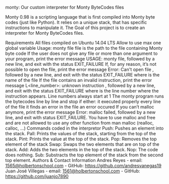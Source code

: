 monty: Our custom interpreter for Monty ByteCodes files

Monty 0.98 is a scripting language that is first compiled into Monty byte codes (just like Python). It relies on a unique stack, that has specific instructions to manipulate it. The Goal of this project is to create an interpreter for Monty ByteCodes files.

Requirements
All files compiled on Ubuntu 14.04 LTS
Allow to use max one global variable
Usage: monty file
file is the path to the file containing Monty byte code
If the user does not give any file or more than one argument to your program, print the error message USAGE: monty file, followed by a new line, and exit with the status EXIT_FAILURE
If, for any reason, it’s not possible to open the file, print the error message Error: Can't open file , followed by a new line, and exit with the status EXIT_FAILURE
where is the name of the file
If the file contains an invalid instruction, print the error message L<line_number>: unknown instruction , followed by a new line, and exit with the status EXIT_FAILURE
where is the line number where the instruction appears.
Line numbers always start at 1
The monty program runs the bytecodes line by line and stop if either:
it executed properly every line of the file
it finds an error in the file
an error occured
If you can’t malloc anymore, print the error message Error: malloc failed, followed by a new line, and exit with status EXIT_FAILURE.
You have to use malloc and free and are not allowed to use any other function from man malloc (realloc, calloc, …)
Commands coded in the interpretor
Push: Pushes an element into the stack.
Pall: Prints the values of the stack, starting from the top of the stack.
Pint: Prints the value at the top of the stack.
Pop: Removes the top element of the stack
Swap: Swaps the two elements that are on top of the stack.
Add: Adds the two elements in the top of the stack.
Nop: The code does nothing.
Sub: Substracts the top element of the stack from the second top element.
Authors & Contact Information
Andres Reyes - email: 1565@holbertonschool.com - GitHub: https://github.com/andresvanegas19
Juan José Villegas - email: 1561@holbertonschool.com - GitHub: https://github.com/juanjo7890
